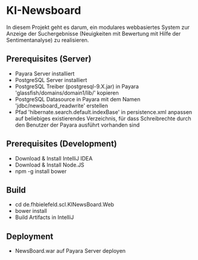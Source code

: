 # KI-Newsboard
In diesem Projekt geht es darum, ein modulares webbasiertes System zur 
Anzeige der Suchergebnisse (Neuigkeiten mit Bewertung mit Hilfe der Sentimentanalyse) zu realisieren.

## Prerequisites (Server)
* Payara Server installiert
* PostgreSQL Server installiert
* PostgreSQL Treiber (postgresql-9.X.jar) in Payara 'glassfish/domains/domain1/lib/' kopieren
* PostgreSQL Datasource in Payara mit dem Namen 'jdbc/newsboard_readwrite' erstellen
* Pfad 'hibernate.search.default.indexBase' in persistence.xml anpassen auf beliebiges 
 existierendes Verzeichnis, für dass Schreibrechte durch den Benutzer der Payara ausführt 
 vorhanden sind

## Prerequisites (Development)
* Download & Install IntelliJ IDEA
* Download & Install Node.JS
* npm -g install bower

## Build
* cd de.fhbielefeld.scl.KINewsBoard.Web
* bower install
* Build Artifacts in IntelliJ

## Deployment
* NewsBoard.war auf Payara Server deployen